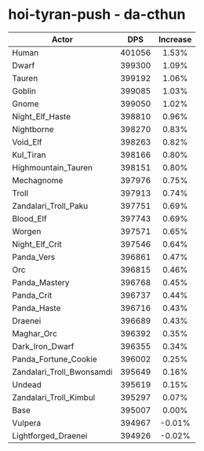 # hoi-tyran-push - da-cthun
| Actor | DPS | Increase |
|---|:---:|:---:|
|Human|401056|1.53%|
|Dwarf|399300|1.09%|
|Tauren|399192|1.06%|
|Goblin|399085|1.03%|
|Gnome|399050|1.02%|
|Night_Elf_Haste|398810|0.96%|
|Nightborne|398270|0.83%|
|Void_Elf|398263|0.82%|
|Kul_Tiran|398166|0.80%|
|Highmountain_Tauren|398151|0.80%|
|Mechagnome|397976|0.75%|
|Troll|397913|0.74%|
|Zandalari_Troll_Paku|397751|0.69%|
|Blood_Elf|397743|0.69%|
|Worgen|397571|0.65%|
|Night_Elf_Crit|397546|0.64%|
|Panda_Vers|396861|0.47%|
|Orc|396815|0.46%|
|Panda_Mastery|396768|0.45%|
|Panda_Crit|396737|0.44%|
|Panda_Haste|396716|0.43%|
|Draenei|396689|0.43%|
|Maghar_Orc|396392|0.35%|
|Dark_Iron_Dwarf|396355|0.34%|
|Panda_Fortune_Cookie|396002|0.25%|
|Zandalari_Troll_Bwonsamdi|395649|0.16%|
|Undead|395619|0.15%|
|Zandalari_Troll_Kimbul|395297|0.07%|
|Base|395007|0.00%|
|Vulpera|394967|-0.01%|
|Lightforged_Draenei|394926|-0.02%|
